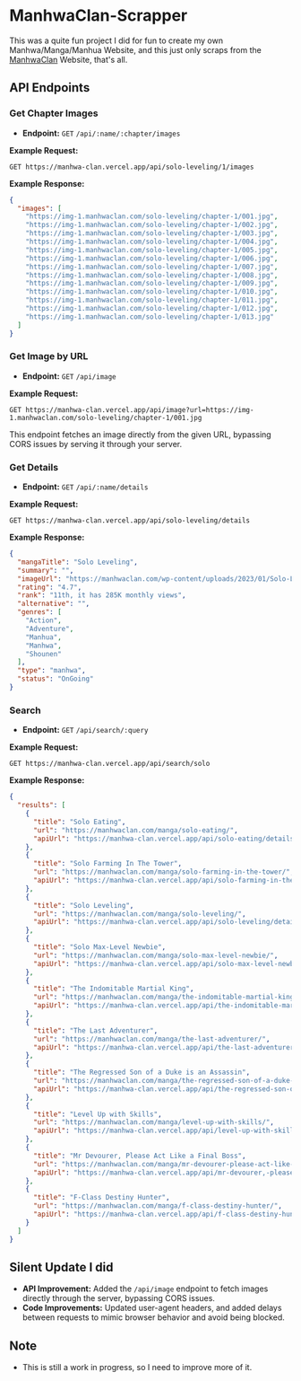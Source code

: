 # ManhwaClan-Scrapper

This was a quite fun project I did for fun to create my own Manhwa/Manga/Manhua Website, and this just only scraps from the [ManhwaClan](https://manhwaclan.com/) Website, that's all.

## API Endpoints

### Get Chapter Images
- **Endpoint:** `GET` `/api/:name/:chapter/images`

**Example Request:**
```
GET https://manhwa-clan.vercel.app/api/solo-leveling/1/images
```

**Example Response:**
```json
{
  "images": [
    "https://img-1.manhwaclan.com/solo-leveling/chapter-1/001.jpg",
    "https://img-1.manhwaclan.com/solo-leveling/chapter-1/002.jpg",
    "https://img-1.manhwaclan.com/solo-leveling/chapter-1/003.jpg",
    "https://img-1.manhwaclan.com/solo-leveling/chapter-1/004.jpg",
    "https://img-1.manhwaclan.com/solo-leveling/chapter-1/005.jpg",
    "https://img-1.manhwaclan.com/solo-leveling/chapter-1/006.jpg",
    "https://img-1.manhwaclan.com/solo-leveling/chapter-1/007.jpg",
    "https://img-1.manhwaclan.com/solo-leveling/chapter-1/008.jpg",
    "https://img-1.manhwaclan.com/solo-leveling/chapter-1/009.jpg",
    "https://img-1.manhwaclan.com/solo-leveling/chapter-1/010.jpg",
    "https://img-1.manhwaclan.com/solo-leveling/chapter-1/011.jpg",
    "https://img-1.manhwaclan.com/solo-leveling/chapter-1/012.jpg",
    "https://img-1.manhwaclan.com/solo-leveling/chapter-1/013.jpg"
  ]
}
```

### Get Image by URL
- **Endpoint:** `GET` `/api/image`

**Example Request:**
```
GET https://manhwa-clan.vercel.app/api/image?url=https://img-1.manhwaclan.com/solo-leveling/chapter-1/001.jpg
```

This endpoint fetches an image directly from the given URL, bypassing CORS issues by serving it through your server.

### Get Details
- **Endpoint:** `GET` `/api/:name/details`

**Example Request:**
```
GET https://manhwa-clan.vercel.app/api/solo-leveling/details
```

**Example Response:**
```json
{
  "mangaTitle": "Solo Leveling",
  "summary": "",
  "imageUrl": "https://manhwaclan.com/wp-content/uploads/2023/01/Solo-Leveling-cover-193x278.jpg",
  "rating": "4.7",
  "rank": "11th, it has 285K monthly views",
  "alternative": "",
  "genres": [
    "Action",
    "Adventure",
    "Manhua",
    "Manhwa",
    "Shounen"
  ],
  "type": "manhwa",
  "status": "OnGoing"
}
```

### Search
- **Endpoint:** `GET` `/api/search/:query`

**Example Request:**
```
GET https://manhwa-clan.vercel.app/api/search/solo
```

**Example Response:**
```json
{
  "results": [
    {
      "title": "Solo Eating",
      "url": "https://manhwaclan.com/manga/solo-eating/",
      "apiUrl": "https://manhwa-clan.vercel.app/api/solo-eating/details"
    },
    {
      "title": "Solo Farming In The Tower",
      "url": "https://manhwaclan.com/manga/solo-farming-in-the-tower/",
      "apiUrl": "https://manhwa-clan.vercel.app/api/solo-farming-in-the-tower/details"
    },
    {
      "title": "Solo Leveling",
      "url": "https://manhwaclan.com/manga/solo-leveling/",
      "apiUrl": "https://manhwa-clan.vercel.app/api/solo-leveling/details"
    },
    {
      "title": "Solo Max-Level Newbie",
      "url": "https://manhwaclan.com/manga/solo-max-level-newbie/",
      "apiUrl": "https://manhwa-clan.vercel.app/api/solo-max-level-newbie/details"
    },
    {
      "title": "The Indomitable Martial King",
      "url": "https://manhwaclan.com/manga/the-indomitable-martial-king/",
      "apiUrl": "https://manhwa-clan.vercel.app/api/the-indomitable-martial-king/details"
    },
    {
      "title": "The Last Adventurer",
      "url": "https://manhwaclan.com/manga/the-last-adventurer/",
      "apiUrl": "https://manhwa-clan.vercel.app/api/the-last-adventurer/details"
    },
    {
      "title": "The Regressed Son of a Duke is an Assassin",
      "url": "https://manhwaclan.com/manga/the-regressed-son-of-a-duke-is-an-assassin/",
      "apiUrl": "https://manhwa-clan.vercel.app/api/the-regressed-son-of-a-duke-is-an-assassin/details"
    },
    {
      "title": "Level Up with Skills",
      "url": "https://manhwaclan.com/manga/level-up-with-skills/",
      "apiUrl": "https://manhwa-clan.vercel.app/api/level-up-with-skills/details"
    },
    {
      "title": "Mr Devourer, Please Act Like a Final Boss",
      "url": "https://manhwaclan.com/manga/mr-devourer-please-act-like-a-final-boss/",
      "apiUrl": "https://manhwa-clan.vercel.app/api/mr-devourer,-please-act-like-a-final-boss/details"
    },
    {
      "title": "F-Class Destiny Hunter",
      "url": "https://manhwaclan.com/manga/f-class-destiny-hunter/",
      "apiUrl": "https://manhwa-clan.vercel.app/api/f-class-destiny-hunter/details"
    }
  ]
}
```

## Silent Update I did
- **API Improvement:** Added the `/api/image` endpoint to fetch images directly through the server, bypassing CORS issues.
- **Code Improvements:** Updated user-agent headers, and added delays between requests to mimic browser behavior and avoid being blocked.

## Note
- This is still a work in progress, so I need to improve more of it.

